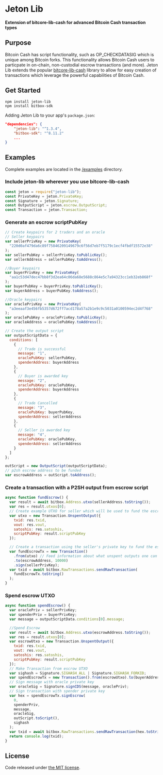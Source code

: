 # Jeton Lib

**Extension of bitcore-lib-cash for advanced Bitcoin Cash transaction types**

## Purpose

Bitcoin Cash has script functionality, such as OP_CHECKDATASIG which is unique among Bitcoin forks. This functionality allows Bitcoin Cash users to particpate in on-chain, non-custodial escrow transactions (and more). Jeton Lib extends the popular [bitcore-lib-cash](https://github.com/bitpay/bitcore/tree/master/packages/bitcore-lib-cash) library to allow for easy creation of transactions which leverage the powerful capabilities of Bitcoin Cash.

## Get Started

```sh
npm install jeton-lib
npm install bitbox-sdk
```

Adding Jeton Lib to your app's `package.json`:

```json
"dependencies": {
    "jeton-lib": "^1.3.4",
    "bitbox-sdk": "^8.11.2"
    ...
}
```

## Examples

Complete examples are located in the [/examples](https://github.com/jeton-tech/jeton-lib/tree/master/examples) directory.

### Include jeton-lib wherever you use bitcore-lib-cash

```javascript
const jeton = require("jeton-lib");
const PrivateKey = jeton.PrivateKey;
const Signature = jeton.Signature;
const OutputScript = jeton.escrow.OutputScript;
const Transaction = jeton.Transaction;
```

### Generate an escrow scriptPubKey

```javascript
// Create keypairs for 2 traders and an oracle
// Seller keypairs
var sellerPrivKey = new PrivateKey(
  "220d0af479da6c89f75846209149679c6f56d7eb7f5179c1ecf4fbdf15572e38"
);
var sellerPubKey = sellerPrivKey.toPublicKey();
var sellerAddress = sellerPubKey.toAddress();

//Buyer keypairs
var buyerPrivKey = new PrivateKey(
  "aa1c53d47dec47bb8f3d2ea64c06da68e5688c864e5c7a94323cc1eb32eb868f"
);
var buyerPubKey = buyerPrivKey.toPublicKey();
var buyerAddress = buyerPubKey.toAddress();

//Oracle keypairs
var oraclePrivKey = new PrivateKey(
  "a3eeaaf3e456fb5357d672ff7acd178a57a2b1e9c9c5031a0100594ec2d4f768"
);
var oraclePubKey = oraclePrivKey.toPublicKey();
var oracleAddress = oraclePubKey.toAddress();

// Create the output script
var outputScriptData = {
  conditions: [
    {
      // Trade is successful
      message: "1",
      oraclePubKey: sellerPubKey,
      spenderAddress: buyerAddress
    },
    {
      // Buyer is awarded key
      message: "2",
      oraclePubKey: oraclePubKey,
      spenderAddress: buyerAddress
    },
    {
      // Trade Cancelled
      message: "3",
      oraclePubKey: buyerPubKey,
      spenderAddress: sellerAddress
    },
    {
      // Seller is awarded key
      message: "4",
      oraclePubKey: oraclePubKey,
      spenderAddress: sellerAddress
    }
  ]
};

outScript = new OutputScript(outputScriptData);
// p2sh escrow address to be funded
var escrowAddress = outScript.toAddress();
```

### Create a transaction with a P2SH output from escrow script

```javascript
async function fundEscrow() {
  var result = await bitbox.Address.utxo(sellerAddress.toString());
  var res = result.utxos[0];
  // Create example UTXO for seller which will be used to fund the escrow
  var utxo = new Transaction.UnspentOutput({
    txid: res.txid,
    vout: res.vout,
    satoshis: res.satoshis,
    scriptPubKey: result.scriptPubKey
  });

  // Create a transaction using the seller's private key to fund the escrow
  var fundEscrowTx = new Transaction()
    .from(utxo) // Feed information about what unspent outputs one can use
    .to(escrowAddress, 10000)
    .sign(sellerPrivKey);
  var txid = await bitbox.RawTransactions.sendRawTransaction(
    fundEscrowTx.toString()
  );
}
```

### Spend escrow UTXO

```javascript
async function spendEscrow() {
  var oraclePriv = sellerPrivKey;
  var spenderPriv = buyerPrivKey;
  var message = outputScriptData.conditions[0].message;

  //Spend Escrow
  var result = await bitbox.Address.utxo(escrowAddress.toString());
  var res = result.utxos[0];
  var escrowUtxo = new Transaction.UnspentOutput({
    txid: res.txid,
    vout: res.vout,
    satoshis: res.satoshis,
    scriptPubKey: result.scriptPubKey
  });
  // Make Transaction from escrow UTXO
  var sighash = Signature.SIGHASH_ALL | Signature.SIGHASH_FORKID;
  var spendEscrowTx = new Transaction().from(escrowUtxo).to(buyerAddress, 9350);
  // Sign message with oracle private key
  var oracleSig = Signature.signCDS(message, oraclePriv);
  // Sign transaction with spender private key
  var hex = spendEscrowTx.signEscrow(
    0,
    spenderPriv,
    message,
    oracleSig,
    outScript.toScript(),
    sighash
  );
  var txid = await bitbox.RawTransactions.sendRawTransaction(hex.toString());
  return console.log(txid);
}
```

## License

Code released under [the MIT license](https://github.com/jeton-tech/jeton-lib/blob/master/LICENSE).
